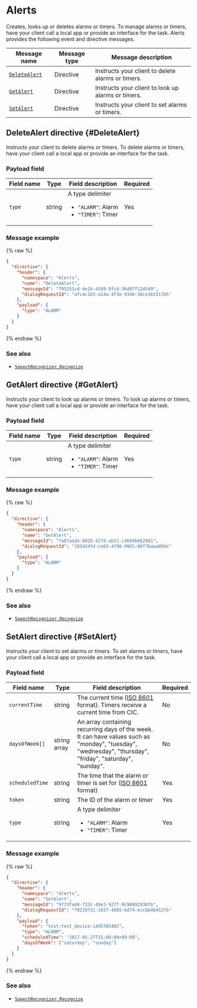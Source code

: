 # Alerts

Creates, looks up or deletes alarms or timers. To manage alarms or timers, have your client call a local app or provide an interface for the task. Alerts provides the following event and directive messages.

| Message name         | Message type  | Message description                                   |
|------------------|-----------|---------------------------------------------|
| [`DeleteAlert`](#DeleteAlert) | Directive | Instructs your client to delete alarms or timers. |
| [`GetAlert`](#GetAlert)       | Directive | Instructs your client to look up alarms or timers. |
| [`SetAlert`](#SetAlert)       | Directive | Instructs your client to set alarms or timers. |

## DeleteAlert directive {#DeleteAlert}
Instructs your client to delete alarms or timers. To delete alarms or timers, have your client call a local app or provide an interface for the task.

### Payload field

| Field name       | Type    | Field description                     | Required |
|---------------|---------|-----------------------------|---------|
| `type`          | string  | A type delimiter <ul><li><code>"ALARM"</code>: Alarm</li><li><code>"TIMER"</code>: Timer</li></ul> | Yes    |

### Message example

{% raw %}

```json
{
  "directive": {
    "header": {
      "namespace": "Alerts",
      "name": "DeleteAlert",
      "messageId": "795251cd-de1b-43d9-9fcd-36d07f12d549",
      "dialogRequestId": "afc4c163-a14a-4f3e-93db-38ce36531785"
    },
    "payload": {
      "type": "ALARM"
    }
  }
}
```

{% endraw %}

### See also
* [`SpeechRecognizer.Recognize`](/CIC/References/APIs/SpeechRecognizer.md#Recognize)

## GetAlert directive {#GetAlert}

Instructs your client to look up alarms or timers. To look up alarms or timers, have your client call a local app or provide an interface for the task.

### Payload field

| Field name       | Type    | Field description                     | Required |
|---------------|---------|-----------------------------|---------|
| `type`          | string  | A type delimiter <ul><li><code>"ALARM"</code>: Alarm</li><li><code>"TIMER"</code>: Timer</li></ul>  | Yes    |

### Message example

{% raw %}

```json
{
  "directive": {
    "header": {
      "namespace": "Alerts",
      "name": "GetAlert",
      "messageId": "fa87aa2e-0825-427d-ab11-c3684b662861",
      "dialogRequestId": "185424fd-ce63-4f08-9965-86f7baea856e"
    },
    "payload": {
      "type": "ALARM"
    }
  }
}
```

{% endraw %}

### See also
* [`SpeechRecognizer.Recognize`](/CIC/References/APIs/SpeechRecognizer.md#Recognize)

## SetAlert directive {#SetAlert}

Instructs your client to set alarms or timers. To set alarms or timers, have your client call a local app or provide an interface for the task.

### Payload field

| Field name       | Type    | Field description                     | Required |
|---------------|---------|-----------------------------|---------|
| `currentTime`   | string       | The current time ([ISO 8601](https://en.wikipedia.org/wiki/ISO_8601) format). Timers receive a current time from CIC.                | No    |
| `daysOfWeek[]`  | string array | An array containing recurring days of the week. It can have values such as "monday", "tuesday", "wednesday", "thursday", "friday", "saturday", "sunday". | No    |
| `scheduledTime` | string       | The time that the alarm or timer is set for ([ISO 8601](https://en.wikipedia.org/wiki/ISO_8601) format)                                        | Yes    |
| `token`         | string       | The ID of the alarm or timer                                                                                                      | Yes    |
| `type`          | string       | A type delimiter <ul><li><code>"ALARM"</code>: Alarm</li><li><code>"TIMER"</code>: Timer</li></ul>                     | Yes    |

### Message example

{% raw %}

```json
{
  "directive": {
    "header": {
      "namespace": "Alerts",
      "name": "SetAlert",
      "messageId": "9f73fad4-f33c-49e3-927f-9c98892936fb",
      "dialogRequestId": "f9210731-1657-48b5-bd74-eccbb46452fb"
    },
    "payload": {
      "token": "test:test_device:1495785482",
      "type": "ALARM",
      "scheduledTime": "2017-05-27T15:00:00+09:00",
      "daysOfWeek": ["saturday", "sunday"]
    }
  }
}
```

{% endraw %}

### See also
* [`SpeechRecognizer.Recognize`](/CIC/References/APIs/SpeechRecognizer.md#Recognize)
